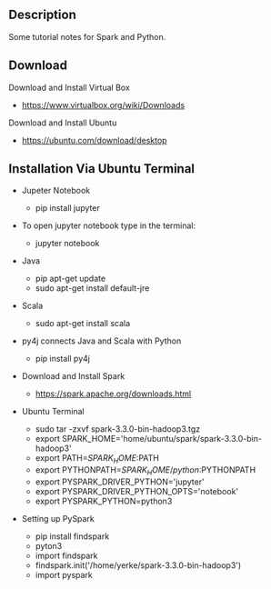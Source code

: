 
## Description ##
Some tutorial notes for Spark and Python.


## Download ##

Download and Install Virtual Box
  - https://www.virtualbox.org/wiki/Downloads

Download and Install Ubuntu
  - https://ubuntu.com/download/desktop

## Installation Via Ubuntu Terminal ##

- Jupeter Notebook
  - pip install jupyter
- To open jupyter notebook type in the terminal:
  - jupyter notebook

- Java
  - pip apt-get update
  - sudo apt-get install default-jre

- Scala
  - sudo apt-get install scala

- py4j connects Java and Scala with Python
  - pip install py4j

- Download and Install Spark
  - https://spark.apache.org/downloads.html

- Ubuntu Terminal
  - sudo tar -zxvf spark-3.3.0-bin-hadoop3.tgz
  - export SPARK_HOME='home/ubuntu/spark/spark-3.3.0-bin-hadoop3'
  - export PATH=$SPARK_HOME:$PATH
  - export PYTHONPATH=$SPARK_HOME/python:$PYTHONPATH
  - export PYSPARK_DRIVER_PYTHON='jupyter'
  - export PYSPARK_DRIVER_PYTHON_OPTS='notebook'
  - export PYSPARK_PYTHON=python3

- Setting up PySpark
  - pip install findspark
  - pyton3
  - import findspark
  - findspark.init('/home/yerke/spark-3.3.0-bin-hadoop3')
  - import pyspark
